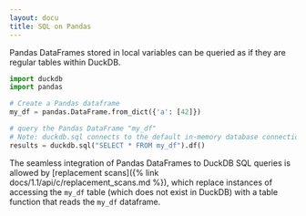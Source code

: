 ```yaml
---
layout: docu
title: SQL on Pandas
---
```


Pandas DataFrames stored in local variables can be queried as if they are regular tables within DuckDB.

```python
import duckdb
import pandas

# Create a Pandas dataframe
my_df = pandas.DataFrame.from_dict({'a': [42]})

# query the Pandas DataFrame "my_df"
# Note: duckdb.sql connects to the default in-memory database connection
results = duckdb.sql("SELECT * FROM my_df").df()
```

The seamless integration of Pandas DataFrames to DuckDB SQL queries is allowed by [replacement scans]({% link docs/1.1/api/c/replacement_scans.md %}), which replace instances of accessing the `my_df` table (which does not exist in DuckDB) with a table function that reads the `my_df` dataframe.